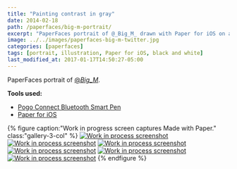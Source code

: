 ```yaml
---
title: "Painting contrast in gray"
date: 2014-02-18
path: /paperfaces/big-m-portrait/
excerpt: "PaperFaces portrait of @_Big_M_ drawn with Paper for iOS on an iPad."
image: ../../images/paperfaces-big-m-twitter.jpg
categories: [paperfaces]
tags: [portrait, illustration, Paper for iOS, black and white]
last_modified_at: 2017-01-17T14:50:27-05:00
---
```


PaperFaces portrait of [@_Big_M_](https://twitter.com/_Big_M_).

**Tools used:**

- [Pogo Connect Bluetooth Smart Pen](https://www.amazon.com/gp/product/B009K448L4/ref=as_li_ss_tl?ie=UTF8&camp=1789&creative=390957&creativeASIN=B009K448L4&linkCode=as2&tag=mademist-20)
- [Paper for iOS](https://paper.bywetransfer.com/)

{% figure caption:"Work in progress screen captures Made with Paper." class:"gallery-3-col" %}
[![Work in process screenshot](../../images/paperfaces-big-m-process-1-600.jpg)](../../images/paperfaces-big-m-process-1-lg.jpg)
[![Work in process screenshot](../../images/paperfaces-big-m-process-2-600.jpg)](../../images/paperfaces-big-m-process-2-lg.jpg)
[![Work in process screenshot](../../images/paperfaces-big-m-process-3-600.jpg)](../../images/paperfaces-big-m-process-3-lg.jpg)
[![Work in process screenshot](../../images/paperfaces-big-m-process-4-600.jpg)](../../images/paperfaces-big-m-process-4-lg.jpg)
[![Work in process screenshot](../../images/paperfaces-big-m-process-5-600.jpg)](../../images/paperfaces-big-m-process-5-lg.jpg)
[![Work in process screenshot](../../images/paperfaces-big-m-process-6-600.jpg)](../../images/paperfaces-big-m-process-6-lg.jpg)
{% endfigure %}
